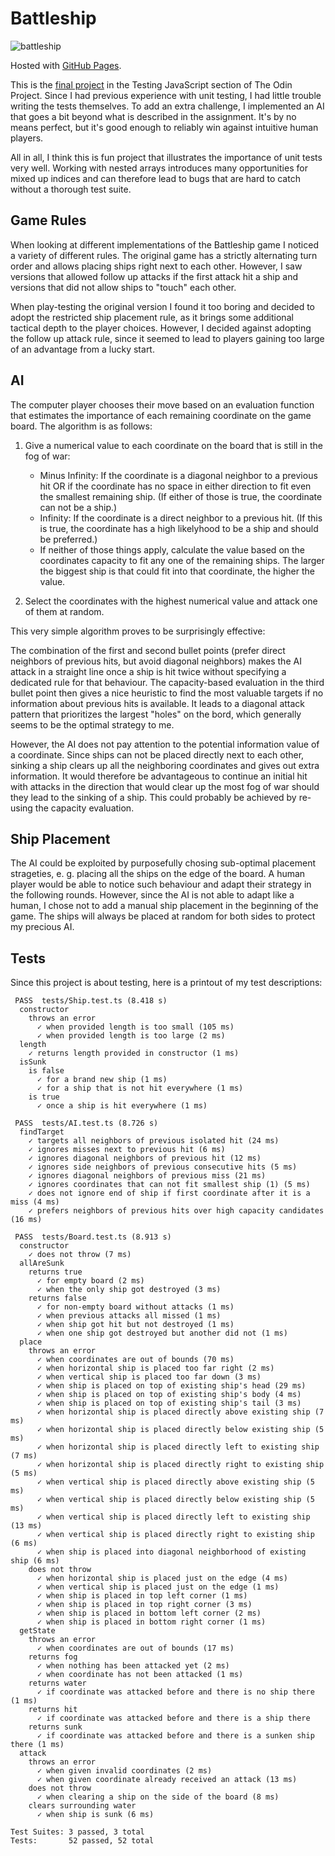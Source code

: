 # Battleship
![battleship](https://github.com/c-auri/battleship/assets/43008483/5e6c6441-cc3c-47d7-b679-cac330d0d971)

Hosted with [GitHub Pages](https://c-auri.github.io/battleship/).

This is the [final project](https://www.theodinproject.com/lessons/node-path-javascript-battleship) in the Testing JavaScript section of The Odin Project. Since I had previous experience with unit testing, I had little trouble writing the tests themselves. To add an extra challenge, I implemented an AI that goes a bit beyond what is described in the assignment. It's by no means perfect, but it's good enough to reliably win against intuitive human players.

All in all, I think this is fun project that illustrates the importance of unit tests very well. Working with nested arrays introduces many opportunities for mixed up indices and can therefore lead to bugs that are hard to catch without a thorough test suite.

## Game Rules
When looking at different implementations of the Battleship game I noticed a variety of different rules. The original game has a strictly alternating turn order and allows placing ships right next to each other. However, I saw versions that allowed follow up attacks if the first attack hit a ship and versions that did not allow ships to "touch" each other.

When play-testing the original version I found it too boring and decided to adopt the restricted ship placement rule, as it brings some additional tactical depth to the player choices. However, I decided against adopting the follow up attack rule, since it seemed to lead to players gaining too large of an advantage from a lucky start.

## AI
The computer player chooses their move based on an evaluation function that estimates the importance of each remaining coordinate on the game board. The algorithm is as follows:

1. Give a numerical value to each coordinate on the board that is still in the fog of war:

    - Minus Infinity: If the coordinate is a diagonal neighbor to a previous hit OR if the coordinate has no space in either direction to fit even the smallest remaining ship. (If either of those is true, the coordinate can not be a ship.)
    - Infinity: If the coordinate is a direct neighbor to a previous hit. (If this is true, the coordinate has a high likelyhood to be a ship and should be preferred.)
    - If neither of those things apply, calculate the value based on the coordinates capacity to fit any one of the remaining ships. The larger the biggest ship is that could fit into that coordinate, the higher the value.

2. Select the coordinates with the highest numerical value and attack one of them at random.

This very simple algorithm proves to be surprisingly effective: 

The combination of the first and second bullet points (prefer direct neighbors of previous hits, but avoid diagonal neighbors) makes the AI attack in a straight line once a ship is hit twice without specifying a dedicated rule for that behaviour. The capacity-based evaluation in the third bullet point then gives a nice heuristic to find the most valuable targets if no information about previous hits is available. It leads to a diagonal attack pattern that prioritizes the largest "holes" on the bord, which generally seems to be the optimal strategy to me.

However, the AI does not pay attention to the potential information value of a coordinate. Since ships can not be placed directly next to each other, sinking a ship clears up all the neighboring coordinates and gives out extra information. It would therefore be advantageous to continue an initial hit with attacks in the direction that would clear up the most fog of war should they lead to the sinking of a ship. This could probably be achieved by re-using the capacity evaluation.

## Ship Placement
The AI could be exploited by purposefully chosing sub-optimal placement strageties, e. g. placing all the ships on the edge of the board. A human player would be able to notice such behaviour and adapt their strategy in the following rounds. However, since the AI is not able to adapt like a human, I chose not to add a manual ship placement in the beginning of the game. The ships will always be placed at random for both sides to protect my precious AI.


## Tests

Since this project is about testing, here is a printout of my test descriptions:

```
 PASS  tests/Ship.test.ts (8.418 s)
  constructor
    throws an error
      ✓ when provided length is too small (105 ms)
      ✓ when provided length is too large (2 ms)
  length
    ✓ returns length provided in constructor (1 ms)
  isSunk
    is false
      ✓ for a brand new ship (1 ms)
      ✓ for a ship that is not hit everywhere (1 ms)
    is true
      ✓ once a ship is hit everywhere (1 ms)

 PASS  tests/AI.test.ts (8.726 s)
  findTarget
    ✓ targets all neighbors of previous isolated hit (24 ms)
    ✓ ignores misses next to previous hit (6 ms)
    ✓ ignores diagonal neighbors of previous hit (12 ms)
    ✓ ignores side neighbors of previous consecutive hits (5 ms)
    ✓ ignores diagonal neighbors of previous miss (21 ms)
    ✓ ignores coordinates that can not fit smallest ship (1) (5 ms)
    ✓ does not ignore end of ship if first coordinate after it is a miss (4 ms)
    ✓ prefers neighbors of previous hits over high capacity candidates (16 ms)

 PASS  tests/Board.test.ts (8.913 s)
  constructor
    ✓ does not throw (7 ms)
  allAreSunk
    returns true
      ✓ for empty board (2 ms)
      ✓ when the only ship got destroyed (3 ms)
    returns false
      ✓ for non-empty board without attacks (1 ms)
      ✓ when previous attacks all missed (1 ms)
      ✓ when ship got hit but not destroyed (1 ms)
      ✓ when one ship got destroyed but another did not (1 ms)
  place
    throws an error
      ✓ when coordinates are out of bounds (70 ms)
      ✓ when horizontal ship is placed too far right (2 ms)
      ✓ when vertical ship is placed too far down (3 ms)
      ✓ when ship is placed on top of existing ship's head (29 ms)
      ✓ when ship is placed on top of existing ship's body (4 ms)
      ✓ when ship is placed on top of existing ship's tail (3 ms)
      ✓ when horizontal ship is placed directly above existing ship (7 ms)
      ✓ when horizontal ship is placed directly below existing ship (5 ms)
      ✓ when horizontal ship is placed directly left to existing ship (7 ms)
      ✓ when horizontal ship is placed directly right to existing ship (5 ms)
      ✓ when vertical ship is placed directly above existing ship (5 ms)
      ✓ when vertical ship is placed directly below existing ship (5 ms)
      ✓ when vertical ship is placed directly left to existing ship (13 ms)
      ✓ when vertical ship is placed directly right to existing ship (6 ms)
      ✓ when ship is placed into diagonal neighborhood of existing ship (6 ms)
    does not throw
      ✓ when horizontal ship is placed just on the edge (4 ms)
      ✓ when vertical ship is placed just on the edge (1 ms)
      ✓ when ship is placed in top left corner (1 ms)
      ✓ when ship is placed in top right corner (3 ms)
      ✓ when ship is placed in bottom left corner (2 ms)
      ✓ when ship is placed in bottom right corner (1 ms)
  getState
    throws an error
      ✓ when coordinates are out of bounds (17 ms)
    returns fog
      ✓ when nothing has been attacked yet (2 ms)
      ✓ when coordinate has not been attacked (1 ms)
    returns water
      ✓ if coordinate was attacked before and there is no ship there (1 ms)
    returns hit
      ✓ if coordinate was attacked before and there is a ship there
    returns sunk
      ✓ if coordinate was attacked before and there is a sunken ship there (1 ms)
  attack
    throws an error
      ✓ when given invalid coordinates (2 ms)
      ✓ when given coordinate already received an attack (13 ms)
    does not throw
      ✓ when clearing a ship on the side of the board (8 ms)
    clears surrounding water
      ✓ when ship is sunk (6 ms)

Test Suites: 3 passed, 3 total
Tests:       52 passed, 52 total
```